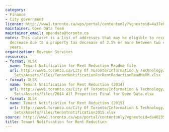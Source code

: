 ```yaml
---
category:
- Finance
- City government
license: http://www1.toronto.ca/wps/portal/contentonly?vgnextoid=4a37e03bb8d1e310VgnVCM10000071d60f89RCRD
maintainer: Open Data Team
maintainer_email: opendata@toronto.ca
notes: This dataset is a list of addresses that may be eligible to receive a rent
  decrease due to a property tax decrease of 2.5% or more between two consecutive
  years.
organization: Revenue Services
resources:
- format: XLSX
  name: Tenant Notification for Rent Reduction Readme file
  url: http://www1.toronto.ca/City Of Toronto/Information & Technology/Open Data/Data
    Sets/Assets/Files/TenantNotificationForRentReductionReadMeRM.xlsx
- format: XLSX
  name: Tenant Notification for Rent Reduction (2014)
  url: http://www1.toronto.ca/City Of Toronto/Information & Technology/Open Data/Data
    Sets/Assets/Files/2014 All Properties Final for Open Data.xlsx
- format: XLSX
  name: Tenant Notification for Rent Reduction (2015)
  url: http://www1.toronto.ca/City Of Toronto/Information & Technology/Open Data/Data
    Sets/Assets/Files/tenantnotification2015.xlsx
source: http://www1.toronto.ca/wps/portal/contentonly?vgnextoid=da40235722b0a410VgnVCM10000071d60f89RCRD&vgnextchannel=1a66e03bb8d1e310VgnVCM10000071d60f89RCRD
title: Tenant Notification for Rent Reduction
---
```

